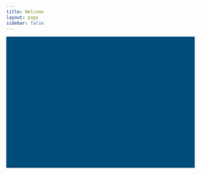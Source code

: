 ```yaml
---
title: Welcome
layout: page
sidebar: false
---
```


<script setup>

import VPButton from '@theme/components/VPButton.vue'
import VPImage from '@theme/components/VPImage.vue'

//const members = []
</script>

<div class="hunt-cloud-container">
  <div class="hunt-cloud-header">
    <div class="hc-header-img"></div>
  </div>

  <div class="row">
    <div class="column">
      <VPButton
        class="hunt-cloud-section"
        tag="a"
        size="medium"
        theme="brand"
        text="Explore"
        href="/explore/"
      />
    </div>
    <div class="column">
      <VPButton
        class="hunt-cloud-section"
        tag="a"
        size="medium"
        theme="alt"
        text="Evolve"
        href="/evolve/"
      />
    </div>
    <div class="column">
      <VPButton
        class="hunt-cloud-section"
        tag="a"
        size="medium"
        theme="sponsor"
        text="Scientific Suite"
        href="/scientific-suite/"
      />
    </div>
  </div>

</div>

<style scoped>

.hunt-cloud-header {
  width: 100vw;
  max-width: 100%;
  margin-bottom: 64px;
}

.hc-header-img {
  background-image: url("https://assets.hdc.ntnu.no/assets/static/banner_640.jpg");
  background-position: 50% 50%;
  //background-attachment: fixed;
  background-repeat: no-repeat;
  background-size: cover;
  background-color: #004c7b;
  width: 100vw;
  max-width: 100%;
  height: 200px;
  object-fit: fill;
  margin: 0 auto !important;
  box-shadow: inset 0px -3px 5px rgba(0, 0, 0, 0.1);
}

.hunt-cloud-section {
  display: flex;
  justify-content: center;
  align-items: center;
  margin-left: 40px;
  margin-right: 40px;
}

.row {
  max-width: 960px;
  margin: 0 auto !important;
}

.column {
  float: left;
  width: 80%;
  min-height: 50px;
  padding-bottom: 32px;
  margin-left: 10vw;
  margin-right: 10vw;
}

@media (min-width: 720px) {

  .column {
    width: 33%;
    margin-left: 0;
    margin-right: 0;
  }

}
  
@media (min-width: 960px) {
  .hc-header-img {
    background-image: url("https://assets.hdc.ntnu.no/assets/static/banner_1280.jpg");
    height: 350px;
  }
}

@media (min-width: 1280px) {
  .hc-header-img {
    background-image: url("https://assets.hdc.ntnu.no/assets/static/banner_1920.jpg");
    height: 450px;
  }
}

@media (min-width: 1920px) {
  .hc-header-img {
    background-image: url("https://assets.hdc.ntnu.no/assets/static/banner_1920.jpg");
    height: 700px;
  }
}

</style>
